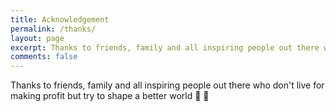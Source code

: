 ```yaml
---
title: Acknowledgement
permalink: /thanks/
layout: page
excerpt: Thanks to friends, family and all inspiring people out there who don't live for making profit but try to shape a better world
comments: false
---
```


Thanks to friends, family and all inspiring people out there who don't live for making profit but try to shape a better world 🚯 🌲  